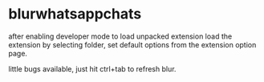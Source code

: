 # blurwhatsappchats
after enabling developer mode to load unpacked extension load the extension by selecting folder, set default options from the extension option page.

little bugs available, just hit ctrl+tab to refresh blur.
